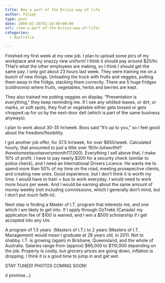 ```yaml
---
title: Now a part of the Brizie way of life
author: felipe
type: post
date: 2009-01-26T01:16:05+00:00
url: /now-a-part-of-the-brizie-way-of-life/
categories:
  - Australia

---
```

Finished my first week at my new job. I plan to upload some pics of my workplace and my snazzy new uniform! I think it should pay around $20/hr. THat&#8217;s what the other employees are making, so I think I should get the same pay. I only got about 23 hours last week. They were training me on a bunch of new things. Unloading the truck with fruits and veggies, putting them away in the fridge, stacking them correctly. There are 5 huge fridges (coldrooms) where fruits, vegetables, herbs and berries are kept.

They also trained me putting veggies on display. &#8220;Presentation is everything,&#8221; they keep reminding me. If I see any whilted leaves, or dirt, or marks, or soft spots, they fruit or vegetable either gets tossed or gets chopped up for us by the next-door deli (which is part of the same business anyways).

I plan to work about 30-35 hr/week. Boss said &#8220;It&#8217;s up to you,&#8221; so I feel good about the freedom/flexibility.

I got another job offer, for 37.5 hr/week, for over $650/week. Calculated hourly, that amounted to just a little over $16/hr. Is it worth it? I have to meet quota every  month ($17,000). Everything I sell above that, I make 10% of profit. I have to pay nearly $200 for a security check (similar to police check), and I need an International Drivers Licence. He wants me to spend more than 50% of my time on the road, meeting prosepective clients, and creating new ones. Good experience, but I don&#8217;t think it is worth my time. I would have to train + bus to work everyday. I would need to work more hours per week. And I would be earning about the same amount of money weekly (not including commissions, which I generally don&#8217;t mind, but I don&#8217;t put much faith in).

Next step is finding a Master of I.T. program that interests me, and one which I am likely to get into. If I apply through OzTrekk (Canada) my application fee of $100 is waived, and I win a $500 scholarship if I get accepted into any Uni.

A program of 1.5 years  (Masters of I.T.) to 2 years (Masters of I.T. Management) would mean I graduate at 28 years old, in 2011. Not to shabby. I.T. is growing (again) in Brisbane, Queensland, and the whole of Australia. Salaries range from (approx) $66,000 to $110,000 depending on the job. Property is costly, but grocery prices are going down, inflation is dropping. I think it is a good time to jump in and get wet.

STAY TUNED! PHOTOS COMING SOON!

(i promise&#8230;)